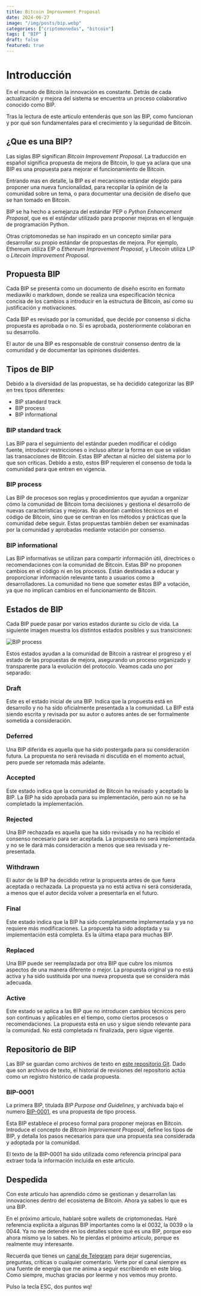 ```yaml
---
title: Bitcoin Improvement Proposal
date: 2024-06-27
image: "/img/posts/bip.webp"
categories: ["criptomonedas", "bitcoin"]
tags: [ "BIP" ]
draft: false
featured: true
---
```


# Introducción

En el mundo de Bitcoin la innovación es constante. Detrás de cada actualización y mejora del sistema se encuentra un proceso colaborativo conocido como BIP.

Tras la lectura de este articulo entenderás que son las BIP, como funcionan y por qué son fundamentales para el crecimiento y la seguridad de Bitcoin.

## ¿Que es una BIP?

Las siglas BIP significan *Bitcoin Improvement Proposal*. La traducción en español significa propuesta de mejora de Bitcoin, lo que ya aclara que una BIP es una propuesta para mejorar el funcionamiento de Bitcoin.

Entrando mas en detalle, la BIP es el mecanismo estándar elegido para proponer una nueva funcionalidad, para recopilar la opinión de la comunidad sobre un tema, o para documentar una decisión de diseño que se han tomado en Bitcoin.

BIP se ha hecho a semejanza del estándar PEP o *Python Enhancement Proposal*, que es el estándar utilizado para proponer mejoras en el lenguaje de programación Python.

Otras criptomonedas se han inspirado en un concepto similar para desarrollar su propio estándar de propuestas de mejora. Por ejemplo, Ethereum utiliza EIP o *Ethereum Improvement Proposal*, y Litecoin utiliza LIP o *Litecoin Improvement Proposal*.

## Propuesta BIP

Cada BIP se presenta como un documento de diseño escrito en formato mediawiki o markdown, donde se realiza una especificación técnica concisa de los cambios a introducir en la estructura de Bitcoin, así como su justificación y motivaciones.

Cada BIP es revisado por la comunidad, que decide por consenso si dicha propuesta es aprobada o no. Si es aprobada, posteriormente colaboran en su desarrollo.

El autor de una BIP es responsable de construir consenso dentro de la comunidad y de documentar las opiniones disidentes.

## Tipos de BIP

Debido a la diversidad de las propuestas, se ha decidido categorizar las BIP en tres tipos diferentes:

- BIP standard track
- BIP process
- BIP informational

### BIP standard track

Las BIP para el seguimiento del estándar pueden modificar el código fuente, introducir restricciones o incluso alterar la forma en que se validan las transacciones de Bitcoin. Estas BIP afectan al núcleo del sistema por lo que son criticas. Debido a esto, estos BIP requieren el consenso de toda la comunidad para que entren en vigencia.

### BIP process

Las BIP de procesos son reglas y procedimientos que ayudan a organizar cómo la comunidad de Bitcoin toma decisiones y gestiona el desarrollo de nuevas características y mejoras. No abordan cambios técnicos en el código de Bitcoin, sino que se centran en los métodos y prácticas que la comunidad debe seguir. Estas propuestas también deben ser examinadas por la comunidad y aprobadas mediante votación por consenso.

### BIP informational

Las BIP informativas se utilizan para compartir información útil, directrices o recomendaciones con la comunidad de Bitcoin. Estas BIP no proponen cambios en el código ni en los procesos. Están destinadas a educar y proporcionar información relevante tanto a usuarios como a desarrolladores. La comunidad no tiene que someter estas BIP a votación, ya que no implican cambios en el funcionamiento de Bitcoin.

## Estados de BIP

Cada BIP puede pasar por varios estados durante su ciclo de vida. La siguiente imagen muestra los distintos estados posibles y sus transiciones:

![BIP process](/img/bip-process.webp)

Estos estados ayudan a la comunidad de Bitcoin a rastrear el progreso y el estado de las propuestas de mejora, asegurando un proceso organizado y transparente para la evolución del protocolo. Veamos cada uno por separado:

### Draft

Este es el estado inicial de una BIP. Indica que la propuesta está en desarrollo y no ha sido oficialmente presentada a la comunidad. La BIP está siendo escrita y revisada por su autor o autores antes de ser formalmente sometida a consideración.

### Deferred

Una BIP diferida es aquella que ha sido postergada para su consideración futura. La propuesta no será revisada ni discutida en el momento actual, pero puede ser retomada más adelante.

### Accepted

Este estado indica que la comunidad de Bitcoin ha revisado y aceptado la BIP. La BIP ha sido aprobada para su implementación, pero aún no se ha completado la implementación.

### Rejected

Una BIP rechazada es aquella que ha sido revisada y no ha recibido el consenso necesario para ser aceptada. La propuesta no será implementada y no se le dará más consideración a menos que sea revisada y re-presentada.

### Withdrawn

El autor de la BIP ha decidido retirar la propuesta antes de que fuera aceptada o rechazada. La propuesta ya no está activa ni será considerada, a menos que el autor decida volver a presentarla en el futuro.

### Final

Este estado indica que la BIP ha sido completamente implementada y ya no requiere más modificaciones. La propuesta ha sido adoptada y su implementación está completa. Es la última etapa para muchas BIP.

### Replaced

Una BIP puede ser reemplazada por otra BIP que cubre los mismos aspectos de una manera diferente o mejor. La propuesta original ya no está activa y ha sido sustituida por una nueva propuesta que se considera más adecuada.

### Active

Este estado se aplica a las BIP que no introducen cambios técnicos pero son continuas y aplicables en el tiempo, como ciertos procesos o recomendaciones. La propuesta está en uso y sigue siendo relevante para la comunidad. No está completada ni finalizada, pero sigue vigente.

## Repositorio de BIP

Las BIP se guardan como archivos de texto en [este repositorio Git](https://github.com/bitcoin/bips). Dado que son archivos de texto, el historial de revisiones del repositorio actúa como un registro histórico de cada propuesta.

### BIP-0001

La primera BIP, titulada *BIP Purpose and Guidelines*, y archivada bajo el numero [BIP-0001](https://github.com/bitcoin/bips/blob/master/bip-0001.mediawiki), es una propuesta de tipo process.

Esta BIP establece el proceso formal para proponer mejoras en Bitcoin. Introduce el concepto de *Bitcoin Improvement Proposal*, define los tipos de BIP, y detalla los pasos necesarios para que una propuesta sea considerada y adoptada por la comunidad.

El texto de la BIP-0001 ha sido utilizada como referencia principal para extraer toda la información incluida en este articulo.

## Despedida

Con este articulo has aprendido cómo se gestionan y desarrollan las innovaciones dentro del ecosistema de Bitcoin. Ahora ya sabes lo que es una BIP.

En el próximo articulo, hablaré sobre wallets de criptomonedas. Haré referencia explícita a algunas BIP importantes como la el 0032, la 0039 o la 0044. Ya no me detendré en los detalles sobre qué es una BIP, porque eso ahora mismo ya lo sabes. No te pierdas el próximo articulo, porque es realmente muy interesante.

Recuerda que tienes un [canal de Telegram](https://t.me/lateclaescape) para dejar sugerencias, preguntas, críticas o cualquier comentario. Verte por el canal siempre es una fuente de energía que me anima a seguir escribiendo en este blog. Como siempre, muchas gracias por leerme y nos vemos muy pronto.

Pulso la tecla ESC, dos puntos wq!
